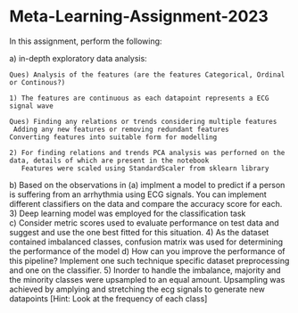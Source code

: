 # Meta-Learning-Assignment-2023

In this assignment, perform the following:

a) in-depth exploratory data analysis:

    Ques) Analysis of the features (are the features Categorical, Ordinal or Continous?) 
    
    1) The features are continuous as each datapoint represents a ECG signal wave
    
    Ques) Finding any relations or trends considering multiple features
     Adding any new features or removing redundant features
    Converting features into suitable form for modelling 
    
    2) For finding relations and trends PCA analysis was perforned on the data, details of which are present in the notebook
       Features were scaled using StandardScaler from sklearn library

b) Based on the observations in (a) implment a model to predict if a person is suffering from an arrhythmia using ECG signals. You can implement different classifiers on the data and compare the accuracy score for each.
    3) Deep learning model was employed for the classification task  
c) Consider metric scores used to evaluate performance on test data and suggest and use the one best fitted for this situation.
    4) As the dataset contained imbalanced classes, confusion matrix was used for determining the performance of the model 
d) How can you improve the performance of this pipeline? Implement one such technique specific dataset preprocessing and one on the classifier.
    5) Inorder to handle the imbalance, majority and the minority classes were upsampled to an equal amount. Upsampling was achieved by amplying and 
       stretching the ecg signals to generate new datapoints 
[Hint: Look at the frequency of each class] 

